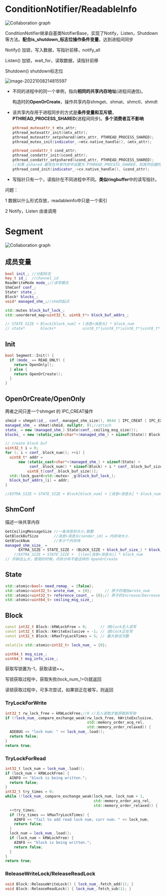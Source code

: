 # ConditionNotifier/ReadableInfo

![Collaboration graph](./.assets/classapollo_1_1cyber_1_1transport_1_1ConditionNotifier__coll__graph.png)



ConditionNotifier继承自基类NotifierBase，实现了Notify，Listen，Shutdown等方法。**配合is_shutdown_标志位操作条件变量**，达到进程间同步

Notify()  加锁，写入数据，写指针前移，notify_all

Listen()  加锁，wait_for，读取数据，读指针前移

Shutdown()  shutdown标志位

![image-20221008214815597](.assets/image-20221008214815597.png)

- 不同的进程中的同一个单例，指向**相同的共享内存地址**(进程间通信)。

  构造时的**OpenOrCreate**，操作共享内存shmget、shmat、shmctl、shmdt

- 该共享内存用于进程同步的方式是**条件变量和互斥锁**， **PTHREAD_PROCESS_SHARED**(进程间同步)。**多个消费者互不影响**

  ```cpp
  pthread_mutexattr_t mtx_attr;
  pthread_mutexattr_init(&mtx_attr);
  pthread_mutexattr_setpshared(&mtx_attr, PTHREAD_PROCESS_SHARED);
  pthread_mutex_init(indicator_->mtx.native_handle(), &mtx_attr);
  
  pthread_condattr_t cond_attr;
  pthread_condattr_init(&cond_attr);
  pthread_condattr_setpshared(&cond_attr, PTHREAD_PROCESS_SHARED); 
  //如果 pshared 属性在共享内存中设置为 PTHREAD_PROCESS_SHARED，则其所创建的条件变量可以在多个进程中的线程之间共享。
  pthread_cond_init(indicator_->cv.native_handle(), &cond_attr);
  ```

- 写指针只有一个，读指针在不同进程中不同。**类似ringbuffer**中的读写指针。



问题：

1 数据以什么形式存放，readableinfo中只是一个索引

2  Notify，Listen 由谁调用

# Segment

![Collaboration graph](.assets/classapollo_1_1cyber_1_1transport_1_1Segment__coll__graph.png)

## 成员变量

```cpp
bool init_; //分配标志
key_t id_;  //channel_id
ReadWriteMode mode_;//读写模式
ShmConf conf_;
State* state_; 
Block* blocks_;
void* managed_shm_;//shm的起点

std::mutex block_buf_lock_;
std::unordered_map<uint32_t, uint8_t*> block_buf_addrs_;

// STATE_SIZE + Block[block_num] + [消息+消息头] * block_num
// state*       blocks*            uint8_t*|uint8_t*|uint8_t*|uint8_t*
```

## Init

```cpp
bool Segment::Init() {
  if (mode_ == READ_ONLY) {
    return OpenOnly();
  } else {
    return OpenOrCreate();
  }
}
```

## OpenOrCreate/OpenOnly

两者之间只差一个shmget 的 IPC_CREAT操作

```cpp
shmid = shmget(id_, conf_.managed_shm_size(), 0644 | IPC_CREAT | IPC_EXCL);//分配
managed_shm_ = shmat(shmid, nullptr, 0);//attach
state_ = new (managed_shm_) State(conf_.ceiling_msg_size());
blocks_ = new (static_cast<char*>(managed_shm_) + sizeof(State)) Block[conf_.block_num()];

// create block buf
uint32_t i = 0;
for (; i < conf_.block_num(); ++i) {
  uint8_t* addr =
      new (static_cast<char*>(managed_shm_) + sizeof(State) +
           conf_.block_num() * sizeof(Block) + i * conf_.block_buf_size())
          uint8_t[conf_.block_buf_size()];
  std::lock_guard<std::mutex> _g(block_buf_lock_);
  block_buf_addrs_[i] = addr;
}

//EXTRA_SIZE + STATE_SIZE + Block[block_num] + [消息+消息头] * block_num
```

## ShmConf

描述一块共享内存

```cpp
GetCeilingMessageSize //一条消息的大小,取整
GetBlockBufSize       //消息+消息头(sender_id) = 内存块大小
GetBlockNum           //多少个内存块
managed_shm_size_ =
      EXTRA_SIZE + STATE_SIZE + (BLOCK_SIZE + block_buf_size_) * block_num_;
    //EXTRA_SIZE + STATE_SIZE +  [|len|消息+消息头|] * block_num
// 开辟这么大，使用的时候，内存分布不是这样的 OpenOrCreate
```

## State

```cpp
std::atomic<bool> need_remap_ = {false};
std::atomic<uint32_t> wrote_num_ = {0};      // 原子的增加wrote_num
std::atomic<uint32_t> reference_count_ = {0};// 原子的Increase/Decrease ReferenceCounts引用计数
std::atomic<uint64_t> ceiling_msg_size_;
```

## Block

```cpp
const int32_t Block::kRWLockFree = 0;      // 改block无人读写
const int32_t Block::kWriteExclusive = -1; // 该block正在写
const int32_t Block::kMaxTryLockTimes = 5; // 最大尝试次数

volatile std::atomic<int32_t> lock_num_ = {0};

uint64_t msg_size_;
uint64_t msg_info_size_;
```

获取写锁置为-1，获取读锁++。

写锁获取过程中，获取失败(lock_num_!=0)就返回

读锁获取过程中，可多次尝试，如果锁正在被写，则返回

### TryLockForWrite

```cpp
int32_t rw_lock_free = kRWLockFree;//0 //无人读取才能获取到写锁
if (!lock_num_.compare_exchange_weak(rw_lock_free, kWriteExclusive,
                                     std::memory_order_acq_rel,
                                     std::memory_order_relaxed)) {
  ADEBUG << "lock num: " << lock_num_.load();
  return false;
}
return true;
```

### TryLockForRead

```cpp
int32_t lock_num = lock_num_.load();
if (lock_num < kRWLockFree) {
  AINFO << "block is being written.";
  return false;
}
int32_t try_times = 0;
while (!lock_num_.compare_exchange_weak(lock_num, lock_num + 1,
                                        std::memory_order_acq_rel,
                                        std::memory_order_relaxed)) {
  ++try_times;
  if (try_times == kMaxTryLockTimes) {
    AINFO << "fail to add read lock num, curr num: " << lock_num;
    return false;
  }
  lock_num = lock_num_.load();
  if (lock_num < kRWLockFree) {
    AINFO << "block is being written.";
    return false;
  }
}
return true;
```

### ReleaseWriteLock/ReleaseReadLock

```cpp
void Block::ReleaseWriteLock() { lock_num_.fetch_add(1); }
void Block::ReleaseReadLock() { lock_num_.fetch_sub(1); }
```



